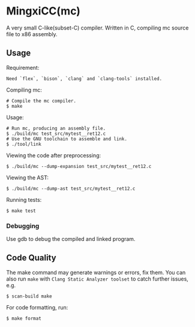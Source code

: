 # MingxiCC(mc)

A very small C-like(subset-C) compiler. Written in C, compiling mc source file to x86 assembly.

## Usage

Requirement: 

    Need `flex`, `bison`, `clang` and `clang-tools` installed.

Compiling mc:

    # Compile the mc compiler.
    $ make

Usage:

    # Run mc, producing an assembly file.
    $ ./build/mc test_src/mytest__ret12.c
    # Use the GNU toolchain to assemble and link.
    $ ./tool/link

Viewing the code after preprocessing:

    $ ./build/mc --dump-expansion test_src/mytest__ret12.c

Viewing the AST:

    $ ./build/mc --dump-ast test_src/mytest__ret12.c

Running tests:

    $ make test

### Debugging

Use gdb to debug the compiled and linked program.

## Code Quality

The make command may generate warnings or errors, fix them. 
You can also run `make` with `Clang Static Analyzer toolset` to catch further issues, e.g.

    $ scan-build make

For code formatting, run:

    $ make format
